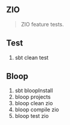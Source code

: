 ZIO
---
>ZIO feature tests.

Test
----
1. sbt clean test

Bloop
-----
1. sbt bloopInstall
2. bloop projects
3. bloop clean zio
4. bloop compile zio
5. bloop test zio